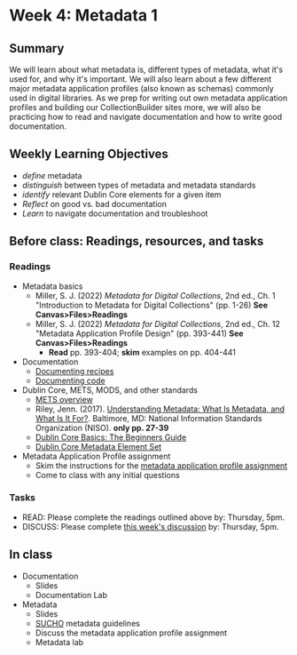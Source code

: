 # Week 4: Metadata 1

## Summary
We will learn about what metadata is, different types of metadata, what it's used for, and why it's important. We will also learn about a few different major metadata application profiles (also known as schemas) commonly used in digital libraries. As we prep for writing out own metadata application profiles and building our CollectionBuilder sites more, we will also be practicing how to read and navigate documentation and how to write good documentation.

## Weekly Learning Objectives
- _define_ metadata
- _distinguish_ between types of metadata and metadata standards
- _identify_ relevant Dublin Core elements for a given item
- _Reflect_ on good vs. bad documentation
- _Learn_ to navigate documentation and troubleshoot


## Before class: Readings, resources, and tasks
### Readings
- Metadata basics
  - Miller, S. J. (2022) _Metadata for Digital Collections_, 2nd ed., Ch. 1 "Introduction to Metadata for Digital Collections" (pp. 1-26) **See Canvas>Files>Readings**
  - Miller, S. J. (2022) _Metadata for Digital Collections_, 2nd ed., Ch. 12 "Metadata Application Profile Design" (pp. 393-441) **See Canvas>Files>Readings**
    - **Read** pp. 393-404; **skim** examples on pp. 404-441
- Documentation
  - [Documenting recipes](https://goodfoodstudioza.com/recipe-writing-tips)
  - [Documenting code](https://medium.com/larimaza-en/how-to-write-good-documentation-e19c70dc67f0)
- Dublin Core, METS, MODS, and other standards
  - [METS overview](https://www.loc.gov/standards/mets/METSOverview.v3_en.html)
  - Riley, Jenn. (2017). [Understanding Metadata: What Is Metadata, and What Is It For?](https://www.niso.org/publications/understanding-metadata-2017). Baltimore, MD: National Information Standards Organization (NISO). **only pp. 27-39**
  - [Dublin Core Basics: The Beginners Guide](http://paladini.github.io/dublin-core-basics/)
  - [Dublin Core Metadata Element Set](https://guides.library.ucsc.edu/c.php?g=618773&p=4306386)
- Metadata Application Profile assignment
  - Skim the instructions for the [metadata application profile assignment](assignment_metadata_application_profile.md)
  - Come to class with any initial questions

### Tasks
 - READ: Please complete the readings outlined above by: Thursday, 5pm.
 - DISCUSS: Please complete [this week's discussion](https://iu.instructure.com/courses/2169110/discussion_topics/13029443) by: Thursday, 5pm.

## In class
- Documentation
  - Slides
  - Documentation Lab
- Metadata
  - Slides
  - [SUCHO](https://www.sucho.org/) metadata guidelines
  - Discuss the metadata application profile assignment
  - Metadata lab

